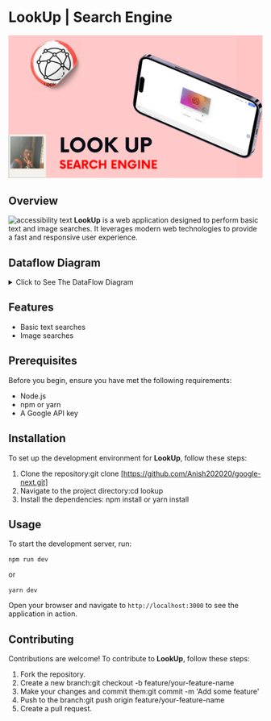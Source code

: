 # LookUp | Search Engine
<img src="https://github.com/Anish202020/Web-Development-Data/blob/main/Banner/Banner-1/Web%20Development/6.png" alt="5" border="0">

## Overview
<img src="https://i.pinimg.com/736x/39/e7/37/39e737ae72388916f070afdff4d06265.jpg" width="150"  height="150" alt="accessibility text">
<b>LookUp</b> is a web application designed to perform basic text and image searches. It leverages modern web technologies to provide a fast and responsive user experience.

## Dataflow Diagram
<details>
  <summary>Click to See The DataFlow Diagram</summary>

<img src="https://github.com/Anish202020/Web-Development-Data/blob/main/Dataflow/lookup.png" alt="diagram-export-8-30-2024-4-14-06-PM" border="0">

The Above is the Dataflow Diagram of LookUp | Search Engine
</details>

## Features
- Basic text searches
- Image searches
## Prerequisites
Before you begin, ensure you have met the following requirements:

- Node.js
- npm or yarn
- A Google API key
## Installation
To set up the development environment for **LookUp**, follow these steps:

1. Clone the repository:git clone [https://github.com/Anish202020/google-next.git]
2. Navigate to the project directory:cd lookup
3. Install the dependencies: npm install or yarn install
## Usage
To start the development server, run:

```
npm run dev
```
or

```
yarn dev
```
Open your browser and navigate to `http://localhost:3000` to see the application in action.

## Contributing
Contributions are welcome! To contribute to **LookUp**, follow these steps:

1. Fork the repository.
2. Create a new branch:git checkout -b feature/your-feature-name
3. Make your changes and commit them:git commit -m 'Add some feature'
4. Push to the branch:git push origin feature/your-feature-name
5. Create a pull request.




